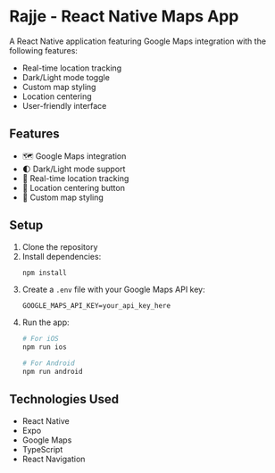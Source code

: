 # Rajje - React Native Maps App

A React Native application featuring Google Maps integration with the following features:

- Real-time location tracking
- Dark/Light mode toggle
- Custom map styling
- Location centering
- User-friendly interface

## Features

- 🗺️ Google Maps integration
- 🌓 Dark/Light mode support
- 📍 Real-time location tracking
- 🎯 Location centering button
- 🎨 Custom map styling

## Setup

1. Clone the repository
2. Install dependencies:
   ```bash
   npm install
   ```
3. Create a `.env` file with your Google Maps API key:
   ```
   GOOGLE_MAPS_API_KEY=your_api_key_here
   ```
4. Run the app:
   ```bash
   # For iOS
   npm run ios
   
   # For Android
   npm run android
   ```

## Technologies Used

- React Native
- Expo
- Google Maps
- TypeScript
- React Navigation 
